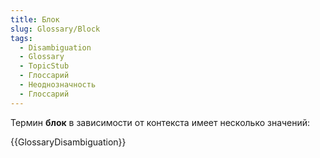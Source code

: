 ```yaml
---
title: Блок
slug: Glossary/Block
tags:
  - Disambiguation
  - Glossary
  - TopicStub
  - Глоссарий
  - Неоднозначность
  - Глоссарий
---
```


Термин **блок** в зависимости от контекста имеет несколько значений:

{{GlossaryDisambiguation}}
